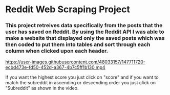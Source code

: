 # Reddit Web Scraping Project

### This project retreives data specifically from the posts that the user has saved on Reddit. By using the Reddit API I was able to make a website that displayed only the saved posts which was then coded to put them into tables and sort through each column when clicked upon each header.


https://user-images.githubusercontent.com/48033157/147711720-ecbd473e-fd50-452d-a367-4b7c5ff1b130.mp4

If you want the highest score you just click on "score" and if you want to match the subreddit in ascending or descending order you just click on "Subreddit" as shown in the video.

